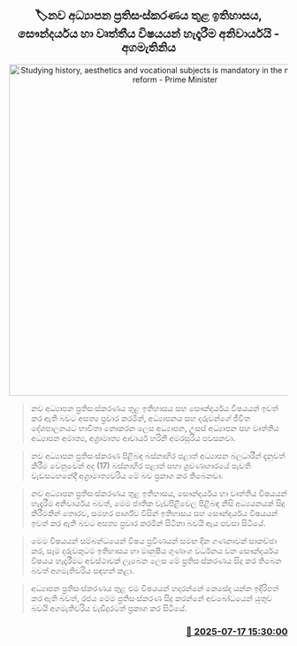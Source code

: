 <p align='center'><b><h2 align='center' title='Studying history, aesthetics and vocational subjects is mandatory in the new education reform - Prime Minister'>🏷නව අධ්‍යාපන ප්‍රතිසංස්කරණය තුළ ඉතිහාසය, සෞන්දර්යය හා වෘත්තීය විෂයයන් හැදෑරීම අනිවාර්යයි - අගමැතිනිය</h2></b></p>
<p align='center'><img src='https://helakuru.sgp1.cdn.digitaloceanspaces.com/esana/images/lib/harini-amarasuriya-mitiyagoda.jpg' width='600' alt='Studying history, aesthetics and vocational subjects is mandatory in the new education reform - Prime Minister'></p>

> නව අධ්‍යාපන ප්‍රතිසංස්කරණය තුළ ඉතිහාසය සහ සෞන්දර්යය විෂයයන් ඉවත් කර ඇති බවට අසත්‍ය ප්‍රචාර කරමින්, අධ්‍යාපනය සහ දරුවන්ගේ ජීවිත දේශපාලනයට භාවිතා නොකරන ලෙස අධ්‍යාපන, උසස් අධ්‍යාපන සහ වෘත්තීය අධ්‍යාපන අමාත්‍ය, අග්‍රාමාත්‍ය ආචාර්ය හරිනි අමරසූරිය පවසනවා.

> නව අධ්‍යාපන ප්‍රතිසංස්කරණ පිළිබඳ බස්නාහිර පළාත් අධ්‍යාපන බලධාරීන් දැනුවත් කිරීම වෙනුවෙන් අද (17) බස්නාහිර පළාත් සභා ශ්‍රවණාගාරයේ පැවති වැඩසටහනේදී අග්‍රාමාත්‍යවරිය මේ බව ප්‍රකාශ කර තිබෙනවා.

> නව අධ්‍යාපන ප්‍රතිසංස්කරණය තුළ ඉතිහාසය, සෞන්දර්යය හා වෘත්තීය විෂයයන් හැදෑරීම අනිවාර්යය බවත්, මෙම ජාතික වැඩපිළිවෙල පිළිබඳ නිසි අධ්‍යයනයක් සිදු කිරීමකින් තොරව, සමහර පාර්ශ්ව විසින් ඉතිහාසය සහ සෞන්දර්යය විෂයයන් ඉවත් කර ඇති බවට අසත්‍ය ප්‍රචාර කරමින් සිටිනා බවයි ඇය පවසා සිටියේ.

> මෙම විෂයයන් සම්බන්ධයෙන් විෂය ප්‍රවීණයන් සමඟ දින ගණනාවක් සාකච්ඡා කර, සෑම දරුවකුටම ඉතිහාසය හා මානුෂීය ගුණාංග වර්ධනය වන සෞන්දර්යය විෂයය හැදෑරීමට අවස්ථාවක් ලැබෙන ලෙස මේ ප්‍රතිසංස්කරණය සිදු කර තිබෙන බවත් අගමැතිවරිය සඳහන් කළා.

> අධ්‍යාපන ප්‍රතිසංස්කරණය තුළ එම විෂයයන් හදාරන්නේ කෙසේද යන්න ඉදිරිපත් කර ඇති බවත්, රජය මෙම ප්‍රතිසංස්කරණ සිදු කරන්නේ අවබෝධයෙන් යුතුව බවයි අගමැතිවරිය වැඩිදුරටත් ප්‍රකාශ කර සිටියේ.



<h3 align='right'><a href='https://www.helakuru.lk/esana/p/111938/'>📅 2025-07-17 15:30:00</a></h3>
